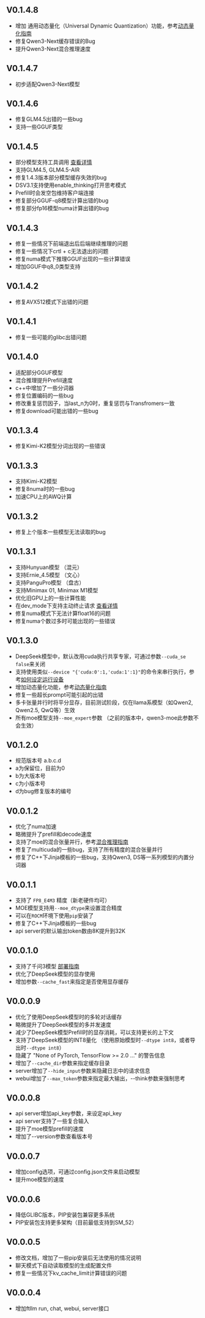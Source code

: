## V0.1.4.8

- 增加 通用动态量化（Universal Dynamic Quantization）功能，参考[动态量化指南](dtype_config.md)
- 修复Qwen3-Next缓存错误的Bug
- 提升Qwen3-Next混合推理速度

## V0.1.4.7

- 初步适配Qwen3-Next模型

## V0.1.4.6

- 修复GLM4.5出错的一些bug
- 支持一些GGUF类型

## V0.1.4.5

- 部分模型支持工具调用 [查看详情](../README.md#工具调用)
- 支持GLM4.5, GLM4.5-AIR
- 修复1.4.3版本部分模型缓存失效的bug
- DSV3.1支持使用enable_thinking打开思考模式
- Prefill时会发空包维持客户端连接
- 修复部分GGUF-q8模型计算出错的bug
- 修复部分fp16模型numa计算出错的bug

## V0.1.4.3

- 修复一些情况下前端退出后后端继续推理的问题
- 修复一些情况下crtl + c无法退出的问题
- 修复numa模式下推理GGUF出现的一些计算错误
- 增加GGUF中q8_0类型支持

## V0.1.4.2

- 修复AVX512模式下出错的问题

## V0.1.4.1

- 修复一些可能的glibc出错问题

## V0.1.4.0

- 适配部分GGUF模型
- 混合推理提升Prefill速度
- c++中增加了一些分词器
- 修复位置编码的一些bug
- 修改重复惩罚因子，当last_n为0时，重复惩罚与Transfromers一致
- 修复download可能出错的一些bug

## V0.1.3.4

- 修复Kimi-K2模型分词出现的一些错误

## V0.1.3.3

- 支持Kimi-K2模型
- 修复8numa时的一些bug
- 加速CPU上的AWQ计算

## V0.1.3.2

- 修复上个版本一些模型无法读取的bug

## V0.1.3.1

- 支持Hunyuan模型 （混元）
- 支持Ernie_4.5模型 （文心）
- 支持PanguPro模型 （盘古）
- 支持Minimax 01, Minimax M1模型
- 优化旧GPU上的一些计算性能
- 在dev_mode下支持主动终止请求 [查看详情](https://github.com/ztxz16/fastllm/pull/535)
- 修复numa模式下无法计算float16的问题
- 修复numa个数过多时可能出现的一些错误

## V0.1.3.0

- DeepSeek模型中，默认改用cuda执行共享专家，可通过参数`--cuda_se false`来关闭
- 支持使用类似`--device "{'cuda:0':1,'cuda:1':1}"`的命令来串行执行，参考[如何设定运行设备](../README.md#3-如何设定运行设备)
- 增加动态量化功能，参考[动态量化指南](dtype_config.md)
- 修复一些超长prompt可能引起的出错
- 多卡张量并行时将平分显存，目前测试阶段，仅在llama系模型（如Qwen2, Qwen2.5, QwQ等）生效
- 所有moe模型支持`--moe_expert`参数 （之前的版本中，qwen3-moe此参数不会生效）


## V0.1.2.0

- 规范版本号 a.b.c.d
- a为保留位，目前为0
- b为大版本号
- c为小版本号
- d为bug修复版本的编号

## V0.0.1.2

- 优化了numa加速
- 略微提升了prefill和decode速度
- 支持了moe的混合张量并行，参考[混合推理指南](mixforward.md)
- 修复了multicuda的一些bug，支持了所有精度的混合张量并行
- 修复了C++下Jinja模板的一些bug，支持Qwen3, DS等一系列模型的内置分词器

## V0.0.1.1

- 支持了 `FP8_E4M3` 精度（新老硬件均可）
- MOE模型支持用`--moe_dtype`来设置混合精度
- 可以在`ROCM`环境下使用`pip`安装了
- 修复了C++下Jinja模板的一些bug
- api server的默认输出token数由8K提升到32K

## V0.0.1.0

- 支持了千问3模型 [部署指南](qwen3.md)
- 优化了DeepSeek模型的显存使用
- 增加参数`--cache_fast`来指定是否使用显存缓存

## V0.0.0.9

- 优化了使用DeepSeek模型时的多轮对话缓存
- 略微提升了DeepSeek模型的多并发速度
- 减少了DeepSeek模型Prefill时的显存消耗，可以支持更长的上下文
- 支持了DeepSeek模型的INT8量化 （使用原始模型时`--dtype int8`，或者导出时`--dtype int8`）
- 隐藏了 "None of PyTorch, TensorFlow >= 2.0 ..." 的警告信息
- 增加了`--cache_dir`参数来指定缓存目录
- server增加了`--hide_input`参数来隐藏日志中的请求信息
- webui增加了`--max_token`参数来指定最大输出，--think参数来强制思考

## V0.0.0.8

- api server增加api_key参数，来设定api_key
- api server支持了一些复合输入
- 提升了moe模型prefill的速度
- 增加了--version参数查看版本号

## V0.0.0.7

- 增加config选项，可通过config.json文件来启动模型
- 提升moe模型的速度

## V0.0.0.6

- 降低GLIBC版本，PIP安装包兼容更多系统
- PIP安装包支持更多架构（目前最低支持到SM_52）

## V0.0.0.5

- 修改文档，增加了一些pip安装后无法使用的情况说明
- 聊天模式下自动读取模型的生成配置文件
- 修复一些情况下kv_cache_limit计算错误的问题

## V0.0.0.4

- 增加ftllm run, chat, webui, server接口